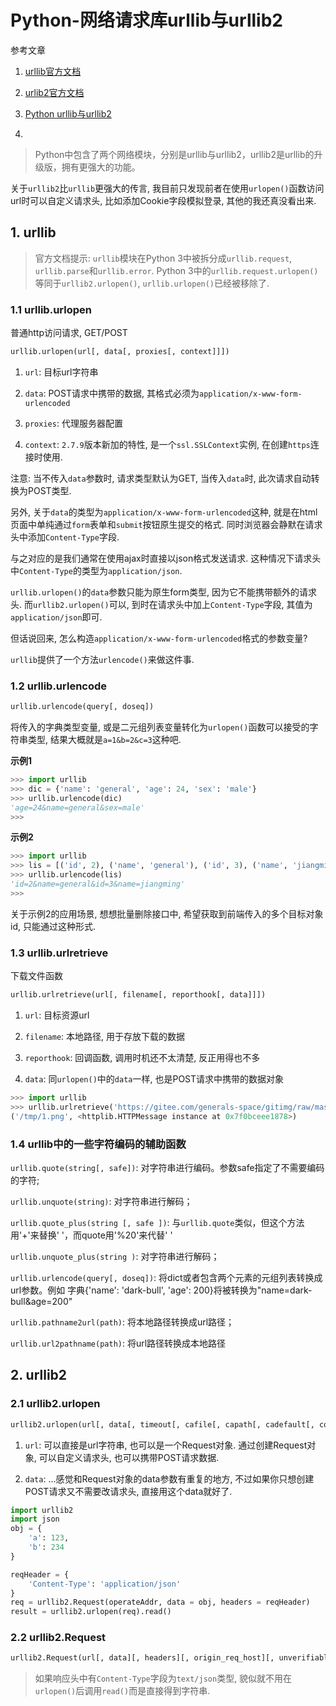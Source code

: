 # Python-网络请求库urllib与urllib2

参考文章

1. [urllib官方文档](https://docs.python.org/2.7/library/urllib.html#module-urllib)

2. [urlib2官方文档](https://docs.python.org/2.7/library/urllib2.html?highlight=urllib#module-urllib2)

3. [Python urllib与urllib2](http://www.cnblogs.com/wang-can/p/3591116.html)

4. 

> Python中包含了两个网络模块，分别是urllib与urllib2，urllib2是urllib的升级版，拥有更强大的功能。

关于`urllib2`比`urllib`更强大的传言, 我目前只发现前者在使用`urlopen()`函数访问url时可以自定义请求头, 比如添加Cookie字段模拟登录, 其他的我还真没看出来.

## 1. urllib

> 官方文档提示: `urllib`模块在Python 3中被拆分成`urllib.request`, `urllib.parse`和`urllib.error`. Python 3中的`urllib.request.urlopen()`等同于`urllib2.urlopen()`, `urllib.urlopen()`已经被移除了.

### 1.1 urllib.urlopen

普通http访问请求, GET/POST

```py
urllib.urlopen(url[, data[, proxies[, context]]])
```

1. `url`: 目标url字符串

2. `data`: POST请求中携带的数据, 其格式必须为`application/x-www-form-urlencoded`

3. `proxies`: 代理服务器配置

4. `context`: `2.7.9`版本新加的特性, 是一个`ssl.SSLContext`实例, 在创建`https`连接时使用.

注意: 当不传入`data`参数时, 请求类型默认为GET, 当传入`data`时, 此次请求自动转换为POST类型.

另外, 关于`data`的类型为`application/x-www-form-urlencoded`这种, 就是在html页面中单纯通过`form`表单和`submit`按钮原生提交的格式. 同时浏览器会静默在请求头中添加`Content-Type`字段.

与之对应的是我们通常在使用ajax时直接以json格式发送请求. 这种情况下请求头中`Content-Type`的类型为`application/json`.

`urllib.urlopen()`的`data`参数只能为原生form类型, 因为它不能携带额外的请求头. 而`urllib2.urlopen()`可以, 到时在请求头中加上`Content-Type`字段, 其值为`application/json`即可.

但话说回来, 怎么构造`application/x-www-form-urlencoded`格式的参数变量?

`urllib`提供了一个方法`urlencode()`来做这件事.


### 1.2 urllib.urlencode

```py
urllib.urlencode(query[, doseq])
```

将传入的字典类型变量, 或是二元组列表变量转化为`urlopen()`函数可以接受的字符串类型, 结果大概就是`a=1&b=2&c=3`这种吧.

**示例1**

```py
>>> import urllib
>>> dic = {'name': 'general', 'age': 24, 'sex': 'male'}
>>> urllib.urlencode(dic)
'age=24&name=general&sex=male'
>>> 
```

**示例2**

```py
>>> import urllib
>>> lis = [('id', 2), ('name', 'general'), ('id', 3), ('name', 'jiangming')]
>>> urllib.urlencode(lis)
'id=2&name=general&id=3&name=jiangming'
>>> 
```

关于示例2的应用场景, 想想批量删除接口中, 希望获取到前端传入的多个目标对象id, 只能通过这种形式.

### 1.3 urllib.urlretrieve

下载文件函数

```py
urllib.urlretrieve(url[, filename[, reporthook[, data]]])
```

1. `url`: 目标资源url

2. `filename`: 本地路径, 用于存放下载的数据

3. `reporthook`: 回调函数, 调用时机还不太清楚, 反正用得也不多

4. `data`: 同`urlopen()`中的`data`一样, 也是POST请求中携带的数据对象

```py
>>> import urllib
>>> urllib.urlretrieve('https://gitee.com/generals-space/gitimg/raw/master/54e181029ee23ae664a10fa3ef1ad5b9.png', '/tmp/1.png')
('/tmp/1.png', <httplib.HTTPMessage instance at 0x7f0bceee1878>)
```

### 1.4 urllib中的一些字符编码的辅助函数

`urllib.quote(string[, safe])`: 对字符串进行编码。参数safe指定了不需要编码的字符;

`urllib.unquote(string)`: 对字符串进行解码；

`urllib.quote_plus(string [, safe ])`: 与`urllib.quote`类似，但这个方法用'+'来替换' '，而quote用'%20'来代替' '

`urllib.unquote_plus(string )`: 对字符串进行解码；

`urllib.urlencode(query[, doseq])`: 将dict或者包含两个元素的元组列表转换成url参数。例如 字典{'name': 'dark-bull', 'age': 200}将被转换为"name=dark-bull&age=200"

`urllib.pathname2url(path)`: 将本地路径转换成url路径；

`urllib.url2pathname(path)`: 将url路径转换成本地路径

## 2. urllib2

### 2.1 urllib2.urlopen

```py
urllib2.urlopen(url[, data[, timeout[, cafile[, capath[, cadefault[, context]]]]])
```

1. `url`: 可以直接是url字符串, 也可以是一个Request对象. 通过创建Request对象, 可以自定义请求头, 也可以携带POST请求数据.

2. `data`: ...感觉和Request对象的data参数有重复的地方, 不过如果你只想创建POST请求又不需要改请求头, 直接用这个data就好了.

```py
import urllib2
import json
obj = {
    'a': 123,
    'b': 234
}

reqHeader = {
    'Content-Type': 'application/json'
}
req = urllib2.Request(operateAddr, data = obj, headers = reqHeader) 
result = urllib2.urlopen(req).read()
```

### 2.2 urllib2.Request

```py
urllib2.Request(url[, data][, headers][, origin_req_host][, unverifiable])
```

> 如果响应头中有`Content-Type`字段为`text/json`类型, 貌似就不用在`urlopen()`后调用`read()`而是直接得到字符串.<???>